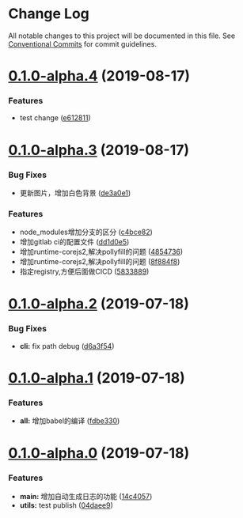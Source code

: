 # Change Log

All notable changes to this project will be documented in this file.
See [Conventional Commits](https://conventionalcommits.org) for commit guidelines.

# [0.1.0-alpha.4](https://gitlab.vmic.xyz/game2/lerna-learning/compare/v0.1.0-alpha.3...v0.1.0-alpha.4) (2019-08-17)


### Features

* test change ([e612811](https://gitlab.vmic.xyz/game2/lerna-learning/commit/e612811))





# [0.1.0-alpha.3](https://gitlab.vmic.xyz/game2/lerna-learning/compare/v0.1.0-alpha.2...v0.1.0-alpha.3) (2019-08-17)


### Bug Fixes

* 更新图片，增加白色背景 ([de3a0e1](https://gitlab.vmic.xyz/game2/lerna-learning/commit/de3a0e1))


### Features

* node_modules增加分支的区分 ([c4bce82](https://gitlab.vmic.xyz/game2/lerna-learning/commit/c4bce82))
* 增加gitlab ci的配置文件 ([dd1d0e5](https://gitlab.vmic.xyz/game2/lerna-learning/commit/dd1d0e5))
* 增加runtime-corejs2,解决pollyfill的问题 ([4854736](https://gitlab.vmic.xyz/game2/lerna-learning/commit/4854736))
* 增加runtime-corejs2,解决pollyfill的问题 ([8f884f8](https://gitlab.vmic.xyz/game2/lerna-learning/commit/8f884f8))
* 指定registry,方便后面做CICD ([5833889](https://gitlab.vmic.xyz/game2/lerna-learning/commit/5833889))





# [0.1.0-alpha.2](https://gitlab.vmic.xyz/game2/lerna-learning/compare/v0.1.0-alpha.1...v0.1.0-alpha.2) (2019-07-18)


### Bug Fixes

* **cli:** fix path debug ([d6a3f54](https://gitlab.vmic.xyz/game2/lerna-learning/commit/d6a3f54))





# [0.1.0-alpha.1](https://gitlab.vmic.xyz/game2/lerna-learning/compare/v0.1.0-alpha.0...v0.1.0-alpha.1) (2019-07-18)


### Features

* **all:** 增加babel的编译 ([fdbe330](https://gitlab.vmic.xyz/game2/lerna-learning/commit/fdbe330))





# [0.1.0-alpha.0](https://gitlab.vmic.xyz/game2/lerna-learning/compare/v0.0.1-alpha.1...v0.1.0-alpha.0) (2019-07-18)


### Features

* **main:** 增加自动生成日志的功能 ([14c4057](https://gitlab.vmic.xyz/game2/lerna-learning/commit/14c4057))
* **utils:** test publish ([04daee9](https://gitlab.vmic.xyz/game2/lerna-learning/commit/04daee9))
